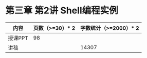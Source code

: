 # 第三章 第2讲 Shell编程实例

| 内容    | 页数（>=30）* 2 | 字数统计（>=2000）* 2 |
| ------- | --------------- | --------------------- |
| 授课PPT | 98              |                       |
| 讲稿    |                 | 14307                 |

